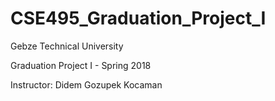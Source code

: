 # CSE495_Graduation_Project_I
Gebze Technical University

Graduation Project I - Spring 2018

Instructor: Didem Gozupek Kocaman
